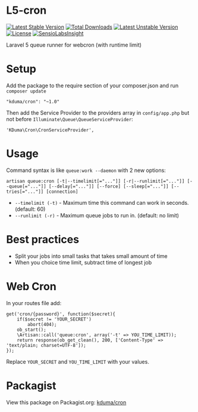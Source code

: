 # L5-cron
[![Latest Stable Version](https://poser.pugx.org/kduma/cron/v/stable.svg)](https://packagist.org/packages/kduma/cron) 
[![Total Downloads](https://poser.pugx.org/kduma/cron/downloads.svg)](https://packagist.org/packages/kduma/cron) 
[![Latest Unstable Version](https://poser.pugx.org/kduma/cron/v/unstable.svg)](https://packagist.org/packages/kduma/cron) 
[![License](https://poser.pugx.org/kduma/cron/license.svg)](https://packagist.org/packages/kduma/cron)
[![SensioLabsInsight](https://insight.sensiolabs.com/projects/d4c13dd0-ded4-4d89-82c2-34e30b6eec09/mini.png)](https://insight.sensiolabs.com/projects/d4c13dd0-ded4-4d89-82c2-34e30b6eec09)

Laravel 5 queue runner for webcron (with runtime limit)

# Setup
Add the package to the require section of your composer.json and run `composer update`

    "kduma/cron": "~1.0"

Then add the Service Provider to the providers array in `config/app.php` but not before `Illuminate\Queue\QueueServiceProvider`:

    'KDuma\Cron\CronServiceProvider',


# Usage

Command syntax is like `queue:work --daemon` with 2 new options:

    artisan queue:cron [-t|--timelimit[="..."]] [-r|--runlimit[="..."]] [--queue[="..."]] [--delay[="..."]] [--force] [--sleep[="..."]] [--tries[="..."]] [connection]
    
- `--timelimit (-t)` - Maximum time this command can work in seconds. (default: 60)
- `--runlimit (-r)` - Maximum queue jobs to run in. (default: no limit)


# Best practices

- Split your jobs into small tasks that takes small amount of time
- When you choice time limit, subtract time of longest job


# Web Cron

In your routes file add:

    get('cron/{password}', function($secret){
    	if($secret != 'YOUR_SECRET')
    		abort(404);
    	ob_start();
    	\Artisan::call('queue:cron', array('-t' => YOU_TIME_LIMIT));
    	return response(ob_get_clean(), 200, ['Content-Type' => 'text/plain; charset=UTF-8']);
    });

Replace `YOUR_SECRET` and `YOU_TIME_LIMIT` with your values.

# Packagist
View this package on Packagist.org: [kduma/cron](https://packagist.org/packages/kduma/cron)